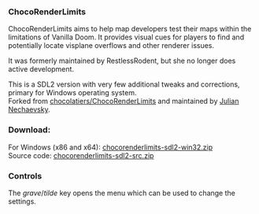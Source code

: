 ### ChocoRenderLimits

ChocoRenderLimits aims to help map developers test their maps within the
limitations of Vanilla Doom. It provides visual cues for players to find and
potentially locate visplane overflows and other renderer issues.

It was formerly maintained by RestlessRodent, but she no longer does active
development.

This is a SDL2 version with very few additional tweaks and corrections, primary 
for Windows operating system.<br />
Forked from [chocolatiers/ChocoRenderLimits](https://github.com/chocolatiers/ChocoRenderLimits) and maintained by [Julian Nechaevsky](http://jnechaevsky.sf.net/).

### Download:

For Windows (x86 and x64): [chocorenderlimits-sdl2-win32.zip](https://sourceforge.net/projects/jnechaevsky/files/ChocoRenderLimits-SDL2/chocorenderlimits-sdl2-win32.zip/download)<br />
Source code: [chocorenderlimits-sdl2-src.zip](https://sourceforge.net/projects/jnechaevsky/files/ChocoRenderLimits-SDL2/chocorenderlimits-sdl2-src.zip/download)

### Controls

The _grave_/_tilde_ key opens the menu which can be used to change the
settings.

